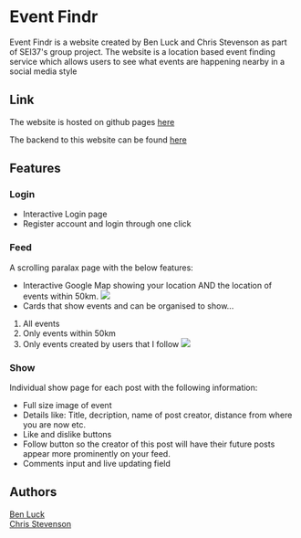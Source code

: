 # Event Findr

Event Findr is a website created by Ben Luck and Chris Stevenson as part of SEI37's group project. The website is a location based event finding service which allows users to see what events are happening nearby in a social media style

## Link

The website is hosted on github pages [here](https://chris-stevenson-git.github.io/Group-Proj-React-Frontend/#/login)

The backend to this website can be found [here](https://github.com/Chris-Stevenson-Git/Group-Proj-Backend)

## Features
### Login
* Interactive Login page
* Register account and login through one click

### Feed
A scrolling paralax page with the below features:
* Interactive Google Map showing your location AND the location of events within 50km.
![](https://i.imgur.com/PQCuPlE.png)
* Cards that show events and can be organised to show...
1. All events
2. Only events within 50km
3. Only events created by users that I follow
![](https://i.imgur.com/T74R6DT.png)

### Show
Individual show page for each post with the following information:
* Full size image of event
* Details like: Title, decription, name of post creator, distance from where you are now etc.
* Like and dislike buttons
* Follow button so the creator of this post will have their future posts appear more prominently on your feed.
* Comments input and live updating field




## Authors
[Ben Luck](https://github.com/benl798) \
[Chris Stevenson](https://github.com/Chris-Stevenson-Git/)
